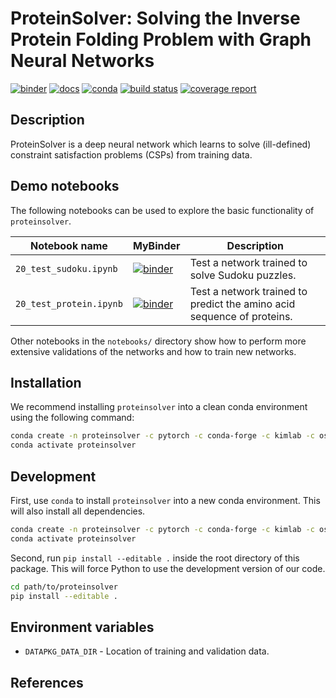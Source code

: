 # ProteinSolver: Solving the Inverse Protein Folding Problem with Graph Neural Networks

[![binder](https://mybinder.org/badge_logo.svg)](https://mybinder.org/v2/git/https%3A%2F%2Fmybinder%3AhTGKLsjmxRS8xNyHxRJB%40gitlab.com%2Fostrokach%2Fproteinsolver.git/v0.1.1)
[![docs](https://img.shields.io/badge/docs-v0.1.1-blue.svg)](https://ostrokach.gitlab.io/proteinsolver/d49e067ac2d5496f8b58f007bc8bd88e/v0.1.1/)
[![conda](https://img.shields.io/conda/dn/ostrokach-forge/proteinsolver.svg)](https://anaconda.org/ostrokach-forge/proteinsolver/)
[![build status](https://gitlab.com/ostrokach/proteinsolver/badges/v0.1.1/build.svg)](https://gitlab.com/ostrokach/proteinsolver/commits/v0.1.1/)
[![coverage report](https://gitlab.com/ostrokach/proteinsolver/badges/v0.1.1/coverage.svg)](https://ostrokach.gitlab.io/proteinsolver/d49e067ac2d5496f8b58f007bc8bd88e/v0.1.1/htmlcov/)

## Description

ProteinSolver is a deep neural network which learns to solve (ill-defined) constraint satisfaction problems (CSPs) from training data.

## Demo notebooks

The following notebooks can be used to explore the basic functionality of `proteinsolver`.

| Notebook name           | MyBinder                                                                                                                                                                                                                                | Description                                                            |
| ----------------------- | --------------------------------------------------------------------------------------------------------------------------------------------------------------------------------------------------------------------------------------- | ---------------------------------------------------------------------- |
| `20_test_sudoku.ipynb`  | [![binder](https://mybinder.org/badge_logo.svg)](https://mybinder.org/v2/git/https%3A%2F%2Fmybinder%3AhTGKLsjmxRS8xNyHxRJB%40gitlab.com%2Fostrokach%2Fproteinsolver.git/v0.1.1?filepath=notebooks%2F20_test_sudoku.ipynb) | Test a network trained to solve Sudoku puzzles.                        |
| `20_test_protein.ipynb` | [![binder](https://mybinder.org/badge_logo.svg)](https://mybinder.org/v2/git/https%3A%2F%2Fmybinder%3AhTGKLsjmxRS8xNyHxRJB%40gitlab.com%2Fostrokach%2Fproteinsolver.git/v0.1.1?filepath=notebooks%2F20_test_protein.ipynb) | Test a network trained to predict the amino acid sequence of proteins. |

Other notebooks in the `notebooks/` directory show how to perform more extensive validations of the networks and how to train new networks.

## Installation

We recommend installing `proteinsolver` into a clean conda environment using the following command:

```bash
conda create -n proteinsolver -c pytorch -c conda-forge -c kimlab -c ostrokach-forge proteinsolver
conda activate proteinsolver
```

## Development

First, use `conda` to install `proteinsolver` into a new conda environment. This will also install all dependencies.

```bash
conda create -n proteinsolver -c pytorch -c conda-forge -c kimlab -c ostrokach-forge proteinsolver
conda activate proteinsolver
```

Second, run `pip install --editable .` inside the root directory of this package. This will force Python to use the development version of our code.

```bash
cd path/to/proteinsolver
pip install --editable .
```

## Environment variables

- `DATAPKG_DATA_DIR` - Location of training and validation data.

## References
